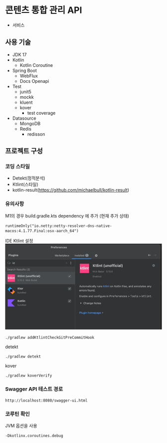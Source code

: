 # 콘텐츠 통합 관리 API
- 서비스

## 사용 기술

- JDK 17
- Kotlin
    - Kotlin Coroutine
- Spring Boot
    - WebFlux
    - Docs Openapi
- Test
    - junit5
    - mockk
    - kluent
    - kover
      - test coverage
- Datasource
    - MongoDB
    - Redis
        - redisson

##  프로젝트 구성

### 코딩 스타일

- Detekt(정적분석)
- Ktlint(스타일)
- kotlin-result(https://github.com/michaelbull/kotlin-result)

### 유의사항
M1의 경우 build.gradle.kts dependency 에 추가
(현재 추가 상태)
```
runtimeOnly("io.netty:netty-resolver-dns-native-macos:4.1.77.Final:osx-aarch_64")
```

IDE Ktlint 설정
![img.png](img.png)
```
./gradlew addKtlintCheckGitPreCommitHook
```

detekt
```
./gradlew detekt
```

kover
```
./gradlew koverVerify
```


### Swagger API 테스트 경로

```
http://localhost:8080/swagger-ui.html
```

### 코루틴 확인
JVM 옵션을 사용
```
-Dkotlinx.coroutines.debug
```
